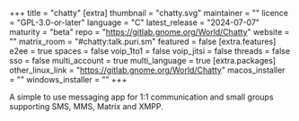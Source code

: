 +++
title = "chatty"
[extra]
thumbnail = "chatty.svg"
maintainer = ""
licence = "GPL-3.0-or-later"
language = "C"
latest_release = "2024-07-07"
maturity = "beta"
repo = "https://gitlab.gnome.org/World/Chatty"
website = ""
matrix_room = "#chatty:talk.puri.sm"
featured = false
[extra.features]
e2ee = true
spaces = false
voip_1to1 = false 
voip_jitsi = false
threads = false
sso = false
multi_account = true
multi_language = true
[extra.packages]
other_linux_link = "https://gitlab.gnome.org/World/Chatty"
macos_installer = ""
windows_installer = ""
+++

A simple to use messaging app for 1:1 communication and small groups supporting
SMS, MMS, Matrix and XMPP.
